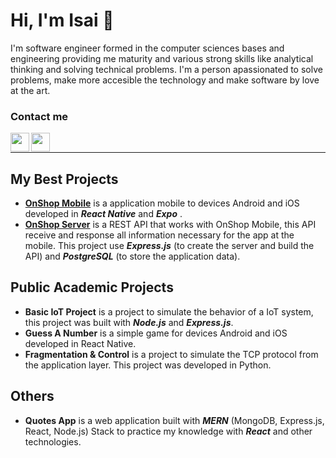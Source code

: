 # Hi, I'm Isai 🤖

I'm software engineer formed in the computer sciences bases and engineering providing me maturity and various strong skills like analytical thinking and solving technical problems. I'm a person apassionated to solve problems, make more accesible the technology and make software by love at the art.  

### Contact me

[<img align="left" width="30" src="https://img.icons8.com/ios/50/000000/linkedin-2--v2.png"/>][linkedin]
[<img align="left" width="30" src="https://img.icons8.com/ios/50/000000/twitter--v2.png"/>][twitter]

<br/>
<hr/>

## My Best Projects

- [**OnShop Mobile**](https://github.com/MrIsai/on-shop) is a application mobile to devices Android and iOS developed in ***React Native*** and ***Expo*** .
- [**OnShop Server**](https://github.com/MrIsai/on-shop-server) is a REST API that works with OnShop Mobile, this API receive and response all information necessary for the app at the mobile. This project use ***Express.js*** (to create the server and build the API) and ***PostgreSQL*** (to store the application data).

## Public Academic Projects

- **Basic IoT Project** is a project to simulate the behavior of a IoT system, this project was built with ***Node.js*** and ***Express.js***.
- **Guess A Number** is a simple game for devices Android and iOS developed in React Native.  
- **Fragmentation & Control** is a project to simulate the TCP protocol from the application layer. This project was developed in Python.

## Others

- **Quotes App** is a web application built with ***MERN*** (MongoDB, Express.js, React, Node.js) Stack to practice my knowledge with ***React*** and other technologies.

[linkedin]: https://www.linkedin.com/in/isai-pashel-8793a219b/
[twitter]: https://twitter.com/mrisai_